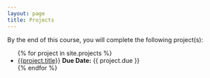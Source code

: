 ```yaml
---
layout: page
title: Projects
---
```


<p>By the end of this course, you will complete the following project(s):</p>

<ul class="archive-list">
   {% for project in site.projects %}
      <li>
         <span class="project-name"><a href="{{project.url}}">{{project.title}}</a></span>
         <span class="project-due"><strong>Due Date:</strong> {{ project.due }}</span>
      </li>
   {% endfor %}
</ul>
